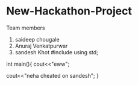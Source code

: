 # New-Hackathon-Project

Team members
1. saideep chougale
2. Anuraj Venkatpurwar
3. sandesh Khot 
#include <iostream>
using std;

int main(){
cout<<"eww";

cout<<"neha cheated on sandesh";
}
